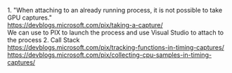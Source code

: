 1\. "When attaching to an already running process, it is not possible to take GPU captures."    
https://devblogs.microsoft.com/pix/taking-a-capture/   
We can use to PIX to launch the process and use Visual Studio to attach to the process
2\. Call Stack   
https://devblogs.microsoft.com/pix/tracking-functions-in-timing-captures/   
https://devblogs.microsoft.com/pix/collecting-cpu-samples-in-timing-captures/   